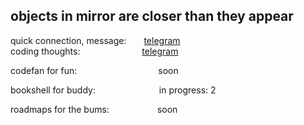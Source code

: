 

## objects in mirror are closer than they appear

quick connection, message:&emsp;&emsp;<a href="https://t.me/zuekveer">telegram</a><br>
coding thoughts: &emsp;&emsp;&emsp;&emsp;&ensp;&ensp;&ensp;&ensp;&ensp;&nbsp;<a href="https://t.me/borntodiewieder">telegram</a><br>

codefan for fun:&emsp;&emsp;&emsp;&emsp;&emsp;&emsp;&emsp;&emsp;&emsp;&#32;soon

bookshell for buddy:&emsp;&emsp;&emsp;&emsp;&emsp;&emsp;&emsp;&#32;in progress: 2

roadmaps for the bums:&emsp;&emsp;&emsp;&emsp;&emsp;&ensp;soon
